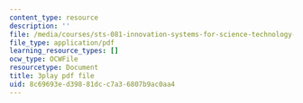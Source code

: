 ```yaml
---
content_type: resource
description: ''
file: /media/courses/sts-081-innovation-systems-for-science-technology-energy-manufacturing-and-health-spring-2017/8c69693ed39881dcc7a36807b9ac0aa4_lwSNTxl4b4Y.pdf
file_type: application/pdf
learning_resource_types: []
ocw_type: OCWFile
resourcetype: Document
title: 3play pdf file
uid: 8c69693e-d398-81dc-c7a3-6807b9ac0aa4
---
```

